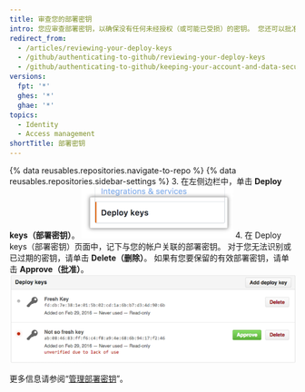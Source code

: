 ```yaml
---
title: 审查您的部署密钥
intro: 您应审查部署密钥，以确保没有任何未经授权（或可能已受损）的密钥。 您还可以批准有效的现有部署密钥。
redirect_from:
  - /articles/reviewing-your-deploy-keys
  - /github/authenticating-to-github/reviewing-your-deploy-keys
  - /github/authenticating-to-github/keeping-your-account-and-data-secure/reviewing-your-deploy-keys
versions:
  fpt: '*'
  ghes: '*'
  ghae: '*'
topics:
  - Identity
  - Access management
shortTitle: 部署密钥
---
```


{% data reusables.repositories.navigate-to-repo %}
{% data reusables.repositories.sidebar-settings %}
3. 在左侧边栏中，单击 **Deploy keys（部署密钥）**。 ![部署密钥设置](/assets/images/help/settings/settings-sidebar-deploy-keys.png)
4. 在 Deploy keys（部署密钥）页面中，记下与您的帐户关联的部署密钥。 对于您无法识别或已过期的密钥，请单击 **Delete（删除）**。 如果有您要保留的有效部署密钥，请单击 **Approve（批准）**。 ![部署密钥列表](/assets/images/help/settings/settings-deploy-key-review.png)

更多信息请参阅“[管理部署密钥](/guides/managing-deploy-keys)”。
